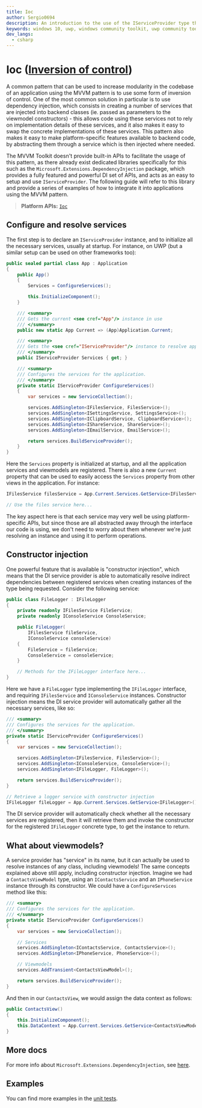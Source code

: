 ```yaml
---
title: Ioc
author: Sergio0694
description: An introduction to the use of the IServiceProvider type through the Microsoft.Extensions.DependencyInjection APIs
keywords: windows 10, uwp, windows community toolkit, uwp community toolkit, uwp toolkit, mvvm, service, dependency injection, net core, net standard
dev_langs:
  - csharp
---
```


# Ioc ([Inversion of control](https://en.wikipedia.org/wiki/Inversion_of_control))

A common pattern that can be used to increase modularity in the codebase of an application using the MVVM pattern is to use some form of inversion of control. One of the most common solution in particular is to use dependency injection, which consists in creating a number of services that are injected into backend classes (ie. passed as parameters to the viewmodel constructors) - this allows code using these services not to rely on implementation details of these services, and it also makes it easy to swap the concrete implementations of these services. This pattern also makes it easy to make platform-specific features available to backend code, by abstracting them through a service which is then injected where needed.

The MVVM Toolkit doesn't provide built-in APIs to facilitate the usage of this pattern, as there already exist dedicated libraries specifically for this such as the `Microsoft.Extensions.DependencyInjection` package, which provides a fully featured and powerful DI set of APIs, and acts as an easy to setup and use `IServiceProvider`. The following guide will refer to this library and provide a series of examples of how to integrate it into applications using the MVVM pattern.

> **Platform APIs:** [`Ioc`](/dotnet/api/Microsoft.Toolkit.Mvvm.DependencyInjection.Ioc)

## Configure and resolve services

The first step is to declare an `IServiceProvider` instance, and to initialize all the necessary services, usually at startup. For instance, on UWP (but a similar setup can be used on other frameworks too):

```csharp
public sealed partial class App : Application
{
    public App()
    {
        Services = ConfigureServices();

        this.InitializeComponent();
    }

    /// <summary>
    /// Gets the current <see cref="App"/> instance in use
    /// </summary>
    public new static App Current => (App)Application.Current;

    /// <summary>
    /// Gets the <see cref="IServiceProvider"/> instance to resolve application services.
    /// </summary>
    public IServiceProvider Services { get; }

    /// <summary>
    /// Configures the services for the application.
    /// </summary>
    private static IServiceProvider ConfigureServices()
    {
        var services = new ServiceCollection();

        services.AddSingleton<IFilesService, FilesService>();
        services.AddSingleton<ISettingsService, SettingsService>();
        services.AddSingleton<IClipboardService, ClipboardService>();
        services.AddSingleton<IShareService, ShareService>();
        services.AddSingleton<IEmailService, EmailService>();

        return services.BuildServiceProvider();
    }
}
```

Here the `Services` property is initialized at startup, and all the application services and viewmodels are registered. There is also a new `Current` property that can be used to easily access the `Services` property from other views in the application. For instance:

```csharp
IFilesService filesService = App.Current.Services.GetService<IFilesService>();

// Use the files service here...
```

The key aspect here is that each service may very well be using platform-specific APIs, but since those are all abstracted away through the interface our code is using, we don't need to worry about them whenever we're just resolving an instance and using it to perform operations.

## Constructor injection

One powerful feature that is available is "constructor injection", which means that the DI service provider is able to automatically resolve indirect dependencies between registered services when creating instances of the type being requested. Consider the following service:

```csharp
public class FileLogger : IFileLogger
{
    private readonly IFilesService FileService;
    private readonly IConsoleService ConsoleService;

    public FileLogger(
        IFilesService fileService,
        IConsoleService consoleService)
    {
        FileService = fileService;
        ConsoleService = consoleService;
    }

    // Methods for the IFileLogger interface here...
}
```

Here we have a `FileLogger` type implementing the `IFileLogger` interface, and requiring `IFilesService` and `IConsoleService` instances. Constructor injection means the DI service provider will automatically gather all the necessary services, like so:

```csharp
/// <summary>
/// Configures the services for the application.
/// </summary>
private static IServiceProvider ConfigureServices()
{
    var services = new ServiceCollection();

    services.AddSingleton<IFilesService, FilesService>();
    services.AddSingleton<IConsoleService, ConsoleService>();
    services.AddSingleton<IFileLogger, FileLogger>();

    return services.BuildServiceProvider();
}

// Retrieve a logger service with constructor injection
IFileLogger fileLogger = App.Current.Services.GetService<IFileLogger>();
```

The DI service provider will automatically check whether all the necessary services are registered, then it will retrieve them and invoke the constructor for the registered `IFileLogger` concrete type, to get the instance to return.

## What about viewmodels?

A service provider has "service" in its name, but it can actually be used to resolve instances of any class, including viewmodels! The same concepts explained above still apply, including constructor injection. Imagine we had a `ContactsViewModel` type, using an `IContactsService` and an `IPhoneService` instance through its constructor. We could have a `ConfigureServices` method like this:

```csharp
/// <summary>
/// Configures the services for the application.
/// </summary>
private static IServiceProvider ConfigureServices()
{
    var services = new ServiceCollection();

    // Services
    services.AddSingleton<IContactsService, ContactsService>();
    services.AddSingleton<IPhoneService, PhoneService>();

    // Viewmodels
    services.AddTransient<ContactsViewModel>();

    return services.BuildServiceProvider();
}
```

And then in our `ContactsView`, we would assign the data context as follows:

```csharp
public ContactsView()
{
    this.InitializeComponent();
    this.DataContext = App.Current.Services.GetService<ContactsViewModel>();
}
```

## More docs

For more info about `Microsoft.Extensions.DependencyInjection`, see [here](/aspnet/core/fundamentals/dependency-injection).

## Examples

You can find more examples in the [unit tests](https://github.com/windows-toolkit/WindowsCommunityToolkit/blob/rel/7.0.0/UnitTests/UnitTests.Shared/Mvvm).
